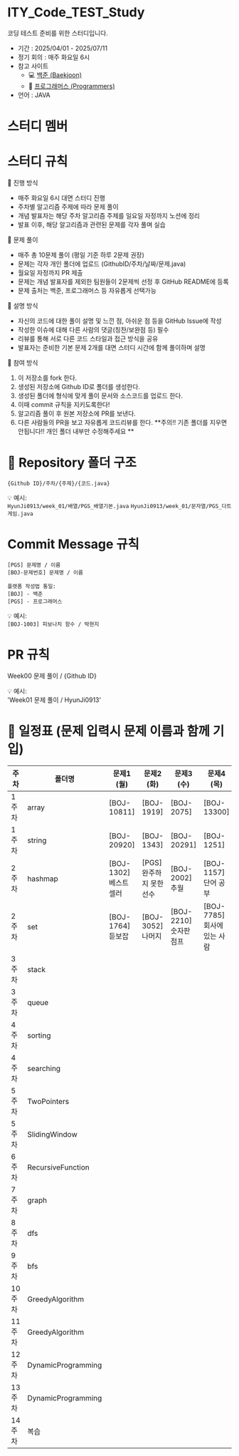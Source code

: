# ITY_Code_TEST_Study
코딩 테스트 준비를 위한 스터디입니다.

- 기간 : 2025/04/01 - 2025/07/11
- 정기 회의 : 매주 화요일 6시
- 참고 사이트
  - 💻 [백준 (Baekjoon)](https://www.acmicpc.net/)
  - 🚀 [프로그래머스 (Programmers)](https://school.programmers.co.kr/)
- 언어 : JAVA

# 스터디 멤버


# 스터디 규칙
📌 진행 방식
- 매주 화요일 6시 대면 스터디 진행
- 주차별 알고리즘 주제에 따라 문제 풀이
- 개념 발표자는 해당 주차 알고리즘 주제를 일요일 자정까지 노션에 정리
- 발표 이후, 해당 알고리즘과 관련된 문제를 각자 풀며 실습

📌 문제 풀이
- 매주 총 10문제 풀이 (평일 기준 하루 2문제 권장)
- 문제는 각자 개인 폴더에 업로드 (GithubID/주차/날짜/문제.java)
- 월요일 자정까지 PR 제출
- 문제는 개념 발표자를 제외한 팀원들이 2문제씩 선정 후 GitHub README에 등록
- 문제 출처는 백준, 프로그래머스 등 자유롭게 선택가능

📌 설명 방식
- 자신의 코드에 대한 풀이 설명 및 느낀 점, 아쉬운 점 등을 GitHub Issue에 작성
- 작성한 이슈에 대해 다른 사람의 댓글(칭찬/보완점 등) 필수
- 리뷰를 통해 서로 다른 코드 스타일과 접근 방식을 공유
- 발표자는 준비한 기본 문제 2개를 대면 스터디 시간에 함께 풀이하며 설명

📌 참여 방식
1. 이 저장소를 fork 한다.
2. 생성된 저장소에 Github ID로 폴더를 생성한다.
3. 생성된 폴더에 형식에 맞게 풀이 문서와 소스코드를 업로드 한다.
4. 이때 commit 규칙을 지키도록한다!
5. 알고리즘 풀이 후 원본 저장소에 PR를 보낸다.
6. 다른 사람들의 PR을 보고 자유롭게 코드리뷰를 한다.
**주의!! 기존 폴더를 지우면 안됩니다!! 개인 폴더 내부만 수정해주세요 **


# 📁 Repository 폴더 구조
```
{Github ID}/주차/{주제}/{코드.java}
```
💡 예시:  
`HyunJi0913/week_01/배열/PGS_배열기본.java`
`HyunJi0913/week_01/문자열/PGS_다트게임.java`

# Commit Message 규칙
```
[PGS] 문제명 / 이름
[BOJ-문제번호] 문제명 / 이름
```
```
플랫폼 작성법 통일:
[BOJ] - 백준
[PGS] - 프로그래머스
```
💡 예시:  
`[BOJ-1003] 피보나치 함수 / 박현지`

# PR 규칙
Week00 문제 풀이 / {Github ID}

💡 예시:  
'Week01 문제 풀이 / HyunJi0913'

# 📅 일정표 (문제 입력시 문제 이름과 함께 기입)
| 주차 | 폴더명 | 문제1 (월) | 문제2 (화) | 문제3 (수) | 문제4 (목) | 문제5 (금) |
|------|--------|-------|-------|-------|-------|-------|
| 1주차 | array | [BOJ-10811]  | [BOJ-1919] | [BOJ-2075] | [BOJ-13300] | [BOJ-11365] |
| 1주차 | string | [BOJ-20920] | [BOJ-1343] | [BOJ-20291] | [BOJ-1251] | [BOJ-5582] |
| 2주차 | hashmap | [BOJ-1302]베스트셀러 | [PGS] 완주하지 못한 선수 | [BOJ-2002] 추월 | [BOJ-1157] 단어 공부 |       |
| 2주차 | set | [BOJ-1764]듣보잡 | [BOJ-3052] 나머지 | [BOJ-2210] 숫자판 점프 | [BOJ-7785] 회사에 있는 사람 |       |
| 3주차 | stack |       |       |       |       |       |
| 3주차 | queue |       |       |       |       |       |
| 4주차 | sorting |       |       |       |       |       |
| 4주차 | searching |       |       |       |       |       |
| 5주차 | TwoPointers |       |       |       |       |       |
| 5주차 | SlidingWindow |       |       |       |       |       |
| 6주차 | RecursiveFunction |       |       |       |       |       |
| 7주차 | graph |       |       |       |       |       |
| 8주차 | dfs |       |       |       |       |       |
| 9주차 | bfs |       |       |       |       |       |
| 10주차 | GreedyAlgorithm |       |       |       |       |       |
| 11주차 | GreedyAlgorithm |       |       |       |       |       |
| 12주차 | DynamicProgramming |       |       |       |       |       |
| 13주차 | DynamicProgramming |       |       |       |       |       |
| 14주차 | 복습 |       |       |       |       |       |
